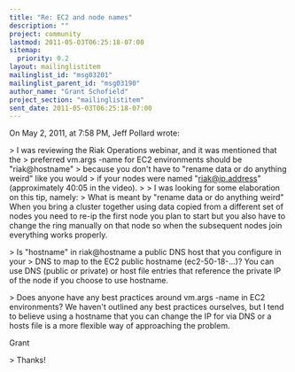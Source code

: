 ```yaml
---
title: "Re: EC2 and node names"
description: ""
project: community
lastmod: 2011-05-03T06:25:18-07:00
sitemap:
  priority: 0.2
layout: mailinglistitem
mailinglist_id: "msg03201"
mailinglist_parent_id: "msg03190"
author_name: "Grant Schofield"
project_section: "mailinglistitem"
sent_date: 2011-05-03T06:25:18-07:00
---
```


On May 2, 2011, at 7:58 PM, Jeff Pollard wrote:

&gt; I was reviewing the Riak Operations webinar, and it was mentioned that the 
&gt; preferred vm.args -name for EC2 environments should be "riak@hostname" 
&gt; because you don't have to "rename data or do anything weird" like you would 
&gt; if your nodes were named "riak@ip.address" (approximately 40:05 in the video).
&gt; 
&gt; I was looking for some elaboration on this tip, namely:
&gt; What is meant by "rename data or do anything weird"
When you bring a cluster together using data copied from a different set of 
nodes you need to re-ip the first node you plan to start but you also have to 
change the ring manually on that node so when the subsequent nodes join 
everything works properly. 

&gt; Is "hostname" in riak@hostname a public DNS host that you configure in your 
&gt; DNS to map to the EC2 public hostname (ec2-50-18-...)?
You can use DNS (public or private) or host file entries that reference the 
private IP of the node if you choose to use hostname.

&gt; Does anyone have any best practices around vm.args -name in EC2 environments?
We haven't outlined any best practices ourselves, but I tend to believe using a 
hostname that you can change the IP for via DNS or a hosts file is a more 
flexible way of approaching the problem. 

Grant


&gt; Thanks!

